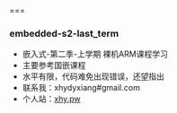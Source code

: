 ===
### embedded-s2-last_term

* 嵌入式-第二季-上学期 裸机ARM课程学习
* 主要参考国嵌课程
* 水平有限，代码难免出现错误，还望指出
* 联系我：xhydyxiang#gmail.com
* 个人站：[xhy.pw](http://xhy.pw "xhy.pw示") 
